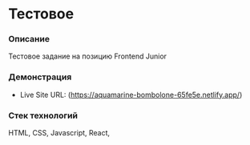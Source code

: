 # Тестовое
 
### Описание

Тестовое задание на позицию Frontend Junior

### Демонстрация

- Live Site URL: (https://aquamarine-bombolone-65fe5e.netlify.app/)

### Стек технологий

HTML,
CSS,
Javascript,
React,

